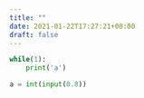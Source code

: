 ```yaml
---
title: ""
date: 2021-01-22T17:27:21+08:00
draft: false
---
```

```python
while(1):
    print('a')
```


```python
a = int(input(0.8))
```
